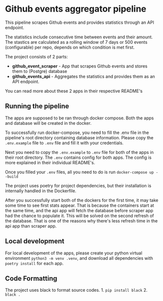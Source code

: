 # Github events aggregator pipeline
This pipeline scrapes Github events and provides statistics through an API endpoint.

The statistics include consecutive time between events and their amount. The stastics are calculated
as a rolling window of 7 days or 500 events (configurable) per repo, depends on which condition is met first.

The project consists of 2 parts:
* **github_event_scraper** - App that scrapes Github events and stores them to (Postgre) database
* **github_events_api** - Aggregates the statistics and provides them as an API endpoint.

You can read more about these 2 apps in their respective README's

## Running the pipeline
The apps are supposed to be ran through docker compose. Both the apps and database will be created in the docker.

To successfully run docker-compose, you need to fill the .env file in the pipeline's root directory containing 
database information. Please copy the `.env.example` file to `.env` file and fill it with your credentials.

Next you need to copy the `.env.example` to `.env` file for both of the apps in their root directory. The `.env` contains
config for both apps. The config is more explained in their individual README's.

Once you filled your `.env` files, all you need to do is run `docker-compose up --build`

The project uses poetry for project dependencies, but their installation is internally handled in the Dockerfile.

After you successfully start both of the dockers for the first time, it may take some time to see first stats appear. 
That is because the containers start at the same time, and the api app will fetch the database before scraper app had
the chance to populate it. This will be solved on the second refresh of the database. That is one of the reasons why
there's less refresh time in the api app than scraper app.

## Local development
For local development of the apps, please create your python virtual environment `python3 -m venv .venv`, and download
all dependencies with `poetry install` for each app.

## Code Formatting

The project uses black to format source codes.
    1. `pip install black`
    2. `black .`
